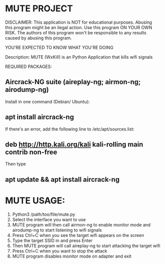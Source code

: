 # MUTE PROJECT                                     

DISCLAIMER: This application is NOT for educational purposes.
Abusing this program might be an ilegal action.
Use this program ON YOUR OWN RISK. The authors of this program
won't be responsible to any results caused by abusing this program.

YOU'RE EXPECTED TO KNOW WHAT YOU'RE DOING

Description: MUTE (WxKill) is an Python Application that kills wifi signals

REQUIRED PACKAGES:
## Aircrack-NG suite (aireplay-ng; airmon-ng; airodump-ng) 

Install in one command (Debian/ Ubuntu):
## apt install aircrack-ng

If there's an error, add the following line to /etc/apt/sources.list:
## deb http://http.kali.org/kali kali-rolling main contrib non-free

Then type
## apt update && apt install aircrack-ng

# MUTE USAGE:

1. Python3 /path/too/file/mute.py
2. Select the interface you want to use
3. MUTE program will then call airmon-ng to enable monitor mode and airodump-ng to 
    start listening to wifi signals
4. Press Ctrl+C when you see the target wifi appears on the screen
5. Type the target SSID in and press Enter
6. Then MUTE program will call aireplay-ng to start attacking the target wifi
7. Press Ctrl+C when you want to stop the attack
8. MUTE program disables monitor mode on adapter and exit
